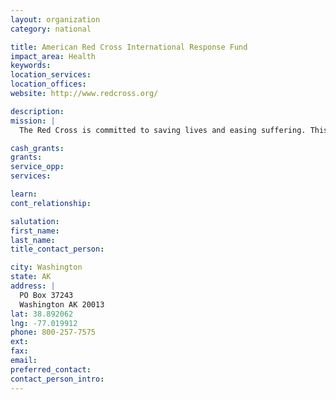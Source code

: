 ```yaml
---
layout: organization
category: national

title: American Red Cross International Response Fund
impact_area: Health
keywords: 
location_services: 
location_offices: 
website: http://www.redcross.org/‎

description: 
mission: |
  The Red Cross is committed to saving lives and easing suffering. This diverse organization serves humanity and helps you by providing relief to victims of disaster, both locally and globally. The Red Cross is responsible for half of the nation's blood supply and blood products. 

cash_grants: 
grants: 
service_opp: 
services: 

learn: 
cont_relationship: 

salutation: 
first_name: 
last_name: 
title_contact_person: 

city: Washington
state: AK
address: |
  PO Box 37243  
  Washington AK 20013
lat: 38.892062
lng: -77.019912
phone: 800-257-7575
ext: 
fax: 
email: 
preferred_contact: 
contact_person_intro: 
---
```

